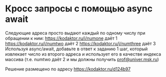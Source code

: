 # Кросс запросы с помощью async await

Следующие адреса просто выдают каждый по одному числу при обращении к ним:
https://kodaktor.ru/j/numone даёт 1
https://kodaktor.ru/j/numtwo даёт 2
https://kodaktor.ru/j/numthree даёт 3
Используя async/await, добавьте в ответ к заданию 1 шаг, который извлекает число из второго адреса и использует его в качестве индекса массива (т.е. numtwo даёт 2 и мы должны получить prof@univer.msk.ru)

Решение размещено по адресу https://kodaktor.ru/d124b97
